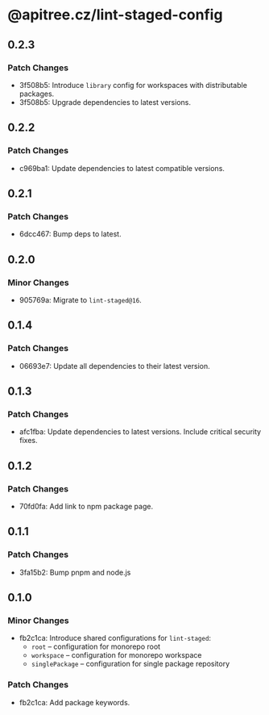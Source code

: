 # @apitree.cz/lint-staged-config

## 0.2.3

### Patch Changes

- 3f508b5: Introduce `library` config for workspaces with distributable packages.
- 3f508b5: Upgrade dependencies to latest versions.

## 0.2.2

### Patch Changes

- c969ba1: Update dependencies to latest compatible versions.

## 0.2.1

### Patch Changes

- 6dcc467: Bump deps to latest.

## 0.2.0

### Minor Changes

- 905769a: Migrate to `lint-staged@16`.

## 0.1.4

### Patch Changes

- 06693e7: Update all dependencies to their latest version.

## 0.1.3

### Patch Changes

- afc1fba: Update dependencies to latest versions. Include critical security fixes.

## 0.1.2

### Patch Changes

- 70fd0fa: Add link to npm package page.

## 0.1.1

### Patch Changes

- 3fa15b2: Bump pnpm and node.js

## 0.1.0

### Minor Changes

- fb2c1ca: Introduce shared configurations for `lint-staged`:
  - `root` – configuration for monorepo root
  - `workspace` – configuration for monorepo workspace
  - `singlePackage` – configuration for single package repository

### Patch Changes

- fb2c1ca: Add package keywords.
